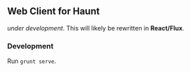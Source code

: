 ## Web Client for Haunt

*under development*.  This will likely be rewritten in **React/Flux**.

### Development

Run `grunt serve`.

